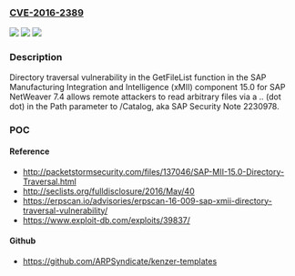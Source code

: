 ### [CVE-2016-2389](https://cve.mitre.org/cgi-bin/cvename.cgi?name=CVE-2016-2389)
![](https://img.shields.io/static/v1?label=Product&message=n%2Fa&color=blue)
![](https://img.shields.io/static/v1?label=Version&message=n%2Fa&color=blue)
![](https://img.shields.io/static/v1?label=Vulnerability&message=n%2Fa&color=brighgreen)

### Description

Directory traversal vulnerability in the GetFileList function in the SAP Manufacturing Integration and Intelligence (xMII) component 15.0 for SAP NetWeaver 7.4 allows remote attackers to read arbitrary files via a .. (dot dot) in the Path parameter to /Catalog, aka SAP Security Note 2230978.

### POC

#### Reference
- http://packetstormsecurity.com/files/137046/SAP-MII-15.0-Directory-Traversal.html
- http://seclists.org/fulldisclosure/2016/May/40
- https://erpscan.io/advisories/erpscan-16-009-sap-xmii-directory-traversal-vulnerability/
- https://www.exploit-db.com/exploits/39837/

#### Github
- https://github.com/ARPSyndicate/kenzer-templates

